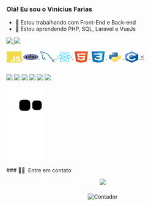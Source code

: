 ### Olá! Eu sou o Vinicius Farias

- 🔭 Estou trabalhando com Front-End e Back-end
- 🌱 Estou aprendendo PHP, SQL, Laravel e VueJs
 <div>
  <a href="https://github.com/vinifariass">
  <img height="180em" src="https://github-readme-stats.vercel.app/api?username=vinifariass&show_icons=true&theme=dark&include_all_commits=true&count_private=true"/>
  <img height="180em" src="https://github-readme-stats.vercel.app/api/top-langs/?username=vinifariass&layout=compact&langs_count=7&theme=dark"/>
</div>
<div style="display: inline_block"><br>
  <img align="center" alt="Vinicius-Js" height="30" width="40" src="https://raw.githubusercontent.com/devicons/devicon/master/icons/javascript/javascript-plain.svg">
  <img align="center" alt="Vinicius-Php" height="30" width="40" src="https://github.com/devicons/devicon/blob/master/icons/php/php-original.svg">
  <img align="center" alt="Vinicius-Sql" height="30" width="40" src="https://github.com/devicons/devicon/blob/master/icons/mysql/mysql-original.svg">
  <img align="center" alt="Vinicius-React" height="30" width="40" src="https://raw.githubusercontent.com/devicons/devicon/master/icons/react/react-original.svg">
  <img align="center" alt="Vinicius-HTML" height="30" width="40" src="https://raw.githubusercontent.com/devicons/devicon/master/icons/html5/html5-original.svg">
  <img align="center" alt="Vinicius-CSS" height="30" width="40" src="https://raw.githubusercontent.com/devicons/devicon/master/icons/css3/css3-original.svg">
  <img align="center" alt="Vinicius-Python" height="30" width="40" src="https://raw.githubusercontent.com/devicons/devicon/master/icons/python/python-original.svg">
  <img align="center" alt="Vinicius-C" height="30" width="40" src="https://github.com/devicons/devicon/blob/master/icons/c/c-original.svg">
  <
  
##
 
<div> 
  <a href="https://www.youtube.com/channel/UCQN6YblY10eA9-FmoL_l4Mg" target="_blank"><img src="https://img.shields.io/badge/YouTube-FF0000?style=for-the-badge&logo=youtube&logoColor=white" target="_blank"></a>
  <a href="https://instagram.com/vinifariass__" target="_blank"><img src="https://img.shields.io/badge/-Instagram-%23E4405F?style=for-the-badge&logo=instagram&logoColor=white" target="_blank"></a>
 	<a href="https://www.twitch.tv/vinilovin" target="_blank"><img src="https://img.shields.io/badge/Twitch-9146FF?style=for-the-badge&logo=twitch&logoColor=white" target="_blank"></a>
 <a href="https://discord.gg/5nBSamAm86" target="_blank"><img src="https://img.shields.io/badge/Discord-7289DA?style=for-the-badge&logo=discord&logoColor=white" target="_blank"></a> 
  <a href = "mailto:fsvinicius9@gmail.com"><img src="https://img.shields.io/badge/-Gmail-%23333?style=for-the-badge&logo=gmail&logoColor=white" target="_blank"></a>
  <a href="https://www.linkedin.com/in/viniciusfs32/" target="_blank"><img src="https://img.shields.io/badge/-LinkedIn-%230077B5?style=for-the-badge&logo=linkedin&logoColor=white" target="_blank"></a> 
 
 ![Snake animation](https://github.com/vinifariass/vinifariass/blob/output/github-contribution-grid-snake.svg)
 
 </div>

 <div>
  ### 🤝🏻 &nbsp;Entre em contato

  <p align="center">
  <a href="https://www.linkedin.com/in/viniciusfs32/"><img src="https://img.shields.io/badge/Vinicius%20Farias-0077B5?style=flat&logo=Linkedin&logoColor=white"/></a>
</p>


####

<p align="center">
  <img src="https://profile-counter.glitch.me/vinifariass/count.svg" alt="Contador" />
</p>
 </div>
 
